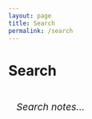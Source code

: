 ```yaml
---
layout: page
title: Search
permalink: /search
---
```


<div class="wrap">
  <h1>Search</h1>

  <div class="search-container">
    <div class="search-field">
      <input type="text" id="search-input" placeholder="Search notes..." class="search-input">
    </div>
    <div id="search-results" class="search-results"></div>
  </div>

  <script>
    // JSON containing all searchable notes
    const notes = [
      {% assign sorted_notes = site.notes | sort: "date" | reverse %}
      {% for note in sorted_notes %}
        {
          "title": "{{ note.title | escape }}",
          "content": {{ note.content | strip_html | strip_newlines | jsonify }},
          "url": "{{ site.baseurl }}{{ note.url }}",
          "date": "{{ note.date | date: "%B %e, %Y" }}"
        }{% unless forloop.last %},{% endunless %}
      {% endfor %}
    ];

    // Search function
    function performSearch() {
      const query = document.getElementById('search-input').value.toLowerCase();
      const resultsContainer = document.getElementById('search-results');
      
      if (query.length < 2) {
        resultsContainer.innerHTML = '';
        return;
      }
      
      const results = notes.filter(note => {
        return note.title.toLowerCase().includes(query) || 
               note.content.toLowerCase().includes(query);
      });
      
      if (results.length === 0) {
        resultsContainer.innerHTML = '<p class="muted">No results found.</p>';
        return;
      }
      
      let resultsHtml = '<ul class="list-plain">';
      results.forEach(note => {
        resultsHtml += `
          <li class="mt-4">
            <a href="${note.url}" class="internal-link">
              ${note.title}
            </a>
            <div class="muted small">
              ${note.date}
            </div>
          </li>
        `;
      });
      resultsHtml += '</ul>';
      
      resultsContainer.innerHTML = resultsHtml;
    }

    // Add event listener
    document.getElementById('search-input').addEventListener('input', performSearch);
  </script>

  <style>
    .search-container {
      margin: 2rem 0 3rem;
    }
    
    .search-field {
      position: relative;
      max-width: 100%;
      width: 100%;
    }
    
    .search-input {
      width: 100%;
      padding: 0.7rem 1rem;
      margin-bottom: 2rem;
      font-size: 1.2rem;
      border: none;
      border-bottom: 1px solid var(--color-ui-normal);
      border-radius: 0;
      background: var(--color-bg-primary);
      color: var(--color-tx-normal);
      font-family: var(--font-ui);
      transition: border-color 0.3s;
      -webkit-appearance: none;
    }
    
    .search-input::placeholder {
      color: var(--color-tx-faint);
      font-style: italic;
    }
    
    .search-input:focus {
      outline: none;
      border-bottom: 1px solid var(--color-action);
    }
    
    .search-results ul {
      margin-top: 1rem;
    }
    
    .search-results li {
      margin-bottom: 1.2rem;
    }
    
    .mt-4 {
      margin-top: 1rem;
    }
    
    .list-plain {
      list-style: none;
      padding: 0;
      margin: 0;
    }

    @media (min-width: 640px) {
      .search-field {
        max-width: 30rem;
      }
    }
  </style>
</div> 